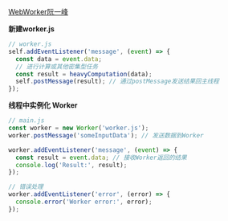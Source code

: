 [WebWorker阮一峰](https://www.ruanyifeng.com/blog/2018/07/web-worker.html)

**新建worker.js**
``` js
// worker.js
self.addEventListener('message', (event) => {
  const data = event.data;
  // 进行计算或其他密集型任务
  const result = heavyComputation(data);
  self.postMessage(result); // 通过postMessage发送结果回主线程
});

```
**线程中实例化 Worker**
``` js
// main.js
const worker = new Worker('worker.js');
worker.postMessage('someInputData'); // 发送数据到Worker

worker.addEventListener('message', (event) => {
  const result = event.data; // 接收Worker返回的结果
  console.log('Result:', result);
});

// 错误处理
worker.addEventListener('error', (error) => {
  console.error('Worker error:', error);
});
```

